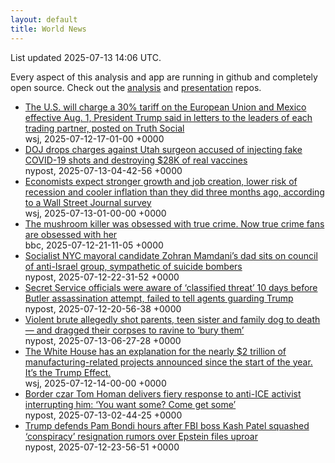```yaml
---
layout: default
title: World News
---
```


<div markdown="0">
<div class="byline small text-muted">List updated <span class="datetime">2025-07-13 14:06 UTC</span>.</div>

<p>Every aspect of this analysis and app are running in github and completely open source. Check out the <a href="https://github.com/Castro-Media/Analysis">analysis</a> and <a href="https://github.com/Castro-Media/TopStoryReview.com">presentation</a> repos.</p>
<ul>
<li><a href='https://www.wsj.com/economy/trade/trump-threatens-30-tariffs-on-eu-mexico-c48ce36f'>The U.S. will charge a 30% tariff on the European Union and Mexico effective Aug. 1, President Trump said in letters to the leaders of each trading partner, posted on Truth Social</a><div class='byline small text-muted'>wsj, <span class="datetime">2025-07-12-17-01-00 +0000</span></div></li>
<li><a href='https://nypost.com/2025/07/13/us-news/doj-drops-charges-against-utah-surgeon-accused-of-injecting-fake-covid-19-shots-and-destroying-28k-of-real-vaccines/'>DOJ drops charges against Utah surgeon accused of injecting fake COVID-19 shots and destroying $28K of real vaccines</a><div class='byline small text-muted'>nypost, <span class="datetime">2025-07-13-04-42-56 +0000</span></div></li>
<li><a href='https://www.wsj.com/economy/economists-see-lower-recession-risk-and-stronger-job-growth-wsj-survey-10d6e476'>Economists expect stronger growth and job creation, lower risk of recession and cooler inflation than they did three months ago, according to a Wall Street Journal survey</a><div class='byline small text-muted'>wsj, <span class="datetime">2025-07-13-01-00-00 +0000</span></div></li>
<li><a href='https://www.bbc.com/news/articles/c0m8glx2zleo'>The mushroom killer was obsessed with true crime. Now true crime fans are obsessed with her</a><div class='byline small text-muted'>bbc, <span class="datetime">2025-07-12-21-11-05 +0000</span></div></li>
<li><a href='https://nypost.com/2025/07/12/us-news/mamdanis-dad-part-of-anti-israel-group-sympathetic-to-suicide-bombers/'>Socialist NYC mayoral candidate Zohran Mamdani&#8217;s dad sits on council of anti-Israel group, sympathetic of suicide bombers</a><div class='byline small text-muted'>nypost, <span class="datetime">2025-07-12-22-31-52 +0000</span></div></li>
<li><a href='https://nypost.com/2025/07/12/us-news/top-secret-service-officials-were-aware-of-classified-threat-10-days-before-butler-assassination-attempt-and-failed-to-tell-agents-law-enforcement-guarding-trump/'>Secret Service officials were aware of &#8216;classified threat&#8217; 10 days before Butler assassination attempt, failed to tell agents guarding Trump</a><div class='byline small text-muted'>nypost, <span class="datetime">2025-07-12-20-56-38 +0000</span></div></li>
<li><a href='https://nypost.com/2025/07/13/us-news/new-mexico-brute-adlai-mestre-allegedly-shot-parents-teen-sister-and-family-dog-to-death-and-dragged-their-corpses-to-ravine-to-bury-them/'>Violent brute allegedly shot parents, teen sister and family dog to death &#8212; and dragged their corpses to ravine to &#8216;bury them&#8217;</a><div class='byline small text-muted'>nypost, <span class="datetime">2025-07-13-06-27-28 +0000</span></div></li>
<li><a href='https://www.wsj.com/politics/policy/trump-new-us-factories-d2981280'>The White House has an explanation for the nearly $2 trillion of manufacturing-related projects announced since the start of the year. It&#8217;s the Trump Effect.</a><div class='byline small text-muted'>wsj, <span class="datetime">2025-07-12-14-00-00 +0000</span></div></li>
<li><a href='https://nypost.com/2025/07/12/us-news/border-czar-tom-homan-delivers-stern-warning-to-anti-ice-protesters-you-want-some-come-get-some/'>Border czar Tom Homan delivers fiery response to anti-ICE activist interrupting him: &#8216;You want some? Come get some&#8217;</a><div class='byline small text-muted'>nypost, <span class="datetime">2025-07-13-02-44-25 +0000</span></div></li>
<li><a href='https://nypost.com/2025/07/12/us-news/trump-defends-pam-bondi-hours-after-fbi-boss-kash-patel-squashed-conspiracy-resignation-rumors-over-epstein-files-uproar/'>Trump defends Pam Bondi hours after FBI boss Kash Patel squashed &#8216;conspiracy&#8217; resignation rumors over Epstein files uproar</a><div class='byline small text-muted'>nypost, <span class="datetime">2025-07-12-23-56-51 +0000</span></div></li>
</ul>
</div>
